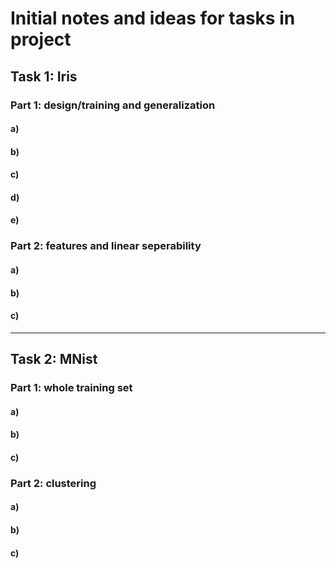 # Initial notes and ideas for tasks in project

## Task 1: Iris
### Part 1: design/training and generalization

#### a)



#### b)



#### c)



#### d)



#### e)



### Part 2: features and linear seperability
#### a)



#### b)



#### c)



---

## Task 2: MNist
### Part 1: whole training set
#### a)



#### b)



#### c)



### Part 2: clustering
#### a)



#### b)



#### c)


